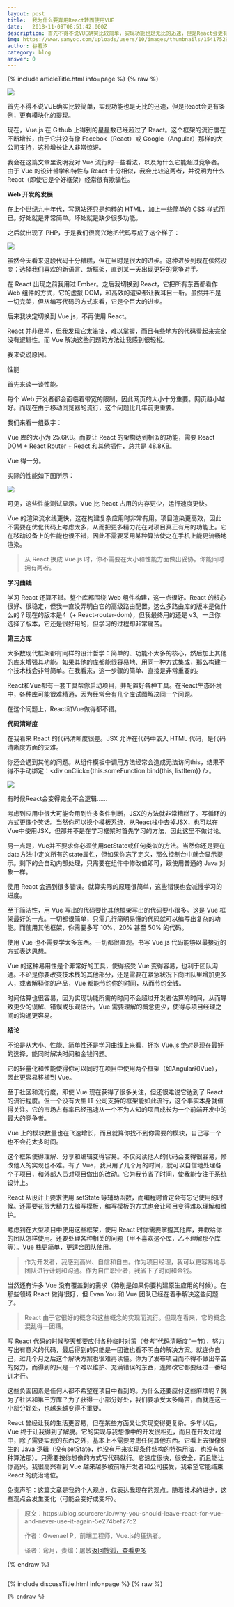 ```yaml
---
layout: post
title:  我为什么要弃用React转而使用VUE
date:   2018-11-09T08:51:42.000Z
description: 首先不得不说VUE确实比较简单，实现功能也是无比的迅速，但是React会更有条例，更有模块化的提现。现在，Vue.js 在 Github 上得到的星星数已经超过...
img: https://www.samyoc.com/uploads/users/10/images/thumbnails/1541752941948.jpg
author: 谷若汐
category: blog
answer: 0
---
```

<div class="article-root">
  <div class="article">
    {% include articleTitle.html info=page %}
    {% raw %}
    <div class="article-content"><p><img class="thumb-img" src="https://www.samyoc.com/uploads/users/10/images/1541752941948.jpg" style="max-width:100%" /></p>

<p>首先不得不说VUE确实比较简单，实现功能也是无比的迅速，但是React会更有条例，更有模块化的提现。</p>

<p>现在，Vue.js 在 Github 上得到的星星数已经超过了 React。这个框架的流行度在不断增长，由于它并没有像 Facebok（React）或 Google（Angular）那样的大公司支持，这种增长让人非常惊讶。</p>

<p>我会在这篇文章里说明我对 Vue 流行的一些看法，以及为什么它能超过竞争者。由于 Vue 的设计哲学和特性与 React 十分相似，我会比较这两者，并说明为什么 React（即使它是个好框架）经常很有欺骗性。</p>

<p><strong>Web 开发的发展</strong></p>

<p>在上个世纪九十年代，写网站还只是纯粹的 HTML，加上一些简单的 CSS 样式而已。好处就是非常简单。坏处就是缺少很多功能。</p>

<p>之后就出现了 PHP，于是我们很高兴地把代码写成了这个样子：</p>

<p><img class="thumb-img" src="https://www.samyoc.com/uploads/users/10/images/1541753493837.png" style="max-width:100%" /></p>

<p>虽然今天看来这段代码十分糟糕，但在当时是很大的进步。这种进步到现在依然没变：选择我们喜欢的新语言、新框架，直到某一天出现更好的竞争对手。</p>

<p>在 React 出现之前我用过 Ember。之后我切换到 React，它把所有东西都看作 Web 组件的方式，它的虚拟 DOM，和高效的渲染都让我耳目一新。虽然并不是一切完美，但从编写代码的方式来看，它是个巨大的进步。</p>

<p>后来我决定切换到 Vue.js，不再使用 React。</p>

<p>React 并非很差，但我发现它太笨拙，难以掌握，而且有些地方的代码看起来完全没有逻辑性。而 Vue 解决这些问题的方法让我感到很轻松。</p>

<p>我来说说原因。</p>

<p>性能</p>

<p>首先来谈一谈性能。</p>

<p>每个 Web 开发者都会面临着带宽的限制，因此网页的大小十分重要。网页越小越好。而现在由于移动浏览器的流行，这个问题比几年前更重要。</p>

<p>我们来看一组数字：</p>

<p>Vue 库的大小为 25.6KB。而要让 React 的架构达到相似的功能，需要 React DOM + React Router + React 和其他插件，总共是 48.8KB。</p>

<p>Vue 得一分。</p>

<p>实际的性能如下图所示：</p>

<p><img class="thumb-img" src="https://www.samyoc.com/uploads/users/10/images/1541753406338.jpg" style="max-width:100%" /></p>

<p>可见，这些性能测试显示，Vue 比 React 占用的内存更少，运行速度更快。</p>

<p>Vue 的渲染流水线更快，这在构建复杂应用时非常有用。项目渲染更高效，因此不需要在优化代码上考虑太多，从而把更多精力花在对项目真正有用的功能上。它在移动设备上的性能也很不错，因此不需要采用某种算法使之在手机上能更流畅地渲染。</p>

<blockquote>
<p>从 React 换成 Vue.js 时，你不需要在大小和性能方面做出妥协。你能同时拥有两者。</p>
</blockquote>

<p><strong>学习曲线</strong></p>

<p>学习 React 还算不错。整个库都围绕 Web 组件构建，这一点很好。React 的核心很好、很稳定，但我一直没弄明白它的高级路由配置。这么多路由库的版本是做什么的？现在的版本是4（+ React-router-dom），但我最终用的还是 v3。一旦你选择了版本，它还是很好用的，但学习的过程却非常痛苦。</p>

<p><strong>第三方库</strong></p>

<p>大多数现代框架都有同样的设计哲学：简单的、功能不太多的核心，然后加上其他的库来增强其功能。如果其他的库都能很容易地、用同一种方式集成，那么构建一个技术栈会非常简单。在我看来，这一步骤的简单、直接是非常重要的。</p>

<p>React和Vue都有一套工具帮你启动项目，并配置好各种工具。在React生态环境中，各种库可能很难精通，因为经常会有几个库试图解决同一个问题。</p>

<p>在这个问题上，React和Vue做得都不错。</p>

<p><strong>代码清晰度</strong></p>

<p>在我看来 React 的代码清晰度很差。JSX 允许在代码中嵌入 HTML 代码，是代码清晰度方面的灾难。</p>

<p>你还会遇到其他的问题。从组件模板中调用方法经常会造成无法访问this，结果不得不手动绑定：&lt;div onClick={this.someFunction.bind(this, listItem)} /&gt;。</p>

<p><img class="thumb-img" src="https://www.samyoc.com/uploads/users/10/images/1541753426979.jpg" style="max-width:100%" /></p>

<p>有时候React会变得完全不合逻辑&hellip;&hellip;</p>

<p>考虑到应用中很大可能会用到许多条件判断，JSX的方法就非常糟糕了。写循环的方式更像个笑话。当然你可以换个模板系统，从React栈中去掉JSX，也可以在Vue中使用JSX，但那并不是在学习框架时首先学习的方法，因此这里不做讨论。</p>

<p>另一点是，Vue并不要求你必须使用setState或任何类似的方法。当然你还是要在data方法中定义所有的state属性，但如果你忘了定义，那么控制台中就会显示提示。剩下的会自动内部处理，只需要在组件中修改值即可，跟使用普通的 Java 对象一样。</p>

<p>使用 React 会遇到很多错误。就算实际的原理很简单，这些错误也会减慢学习的进度。</p>

<p>至于简洁性，用 Vue 写出的代码要比其他框架写出的代码要小很多。这是 Vue 框架最好的一点。一切都很简单，只需几行简明易懂的代码就可以编写出复杂的功能。而使用其他框架，你需要多写 10%、20% 甚至 50% 的代码。</p>

<p>使用 Vue 也不需要学太多东西。一切都很直观。书写 Vue.js 代码能够以最接近的方式表达思想。</p>

<p>Vue 的这种易用性是个非常好的工具，使得接受 Vue 变得容易，也利于团队沟通。不论是你要改变技术栈的其他部分，还是需要在紧急状况下向团队里增加更多人，或者解释你的产品，Vue 都能节约你的时间，从而节约金钱。</p>

<p>时间估算也很容易，因为实现功能所需的时间不会超过开发者估算的时间，从而导致更少的误解、错误或乐观估计。Vue 需要理解的概念更少，使得与项目经理之间的沟通更容易。</p>

<p><strong>结论</strong></p>

<p>不论是从大小、性能、简单性还是学习曲线上来看，拥抱 Vue.js 绝对是现在最好的选择，能同时解决时间和金钱问题。</p>

<p>它的轻量化和性能使得你可以同时在项目中使用两个框架（如Angular和Vue），因此更容易移植到 Vue。</p>

<p>至于社区和流行度，即使 Vue 现在获得了很多关注，但还很难说它达到了 React 的流行程度。但一个没有大型 IT 公司支持的框架能如此流行，这个事实本身就值得关注。它的市场占有率已经迅速从一个不为人知的项目成长为一个前端开发中的最大的竞争者。</p>

<p>Vue 上的模块数量也在飞速增长，而且就算你找不到你需要的模块，自己写一个也不会花太多时间。</p>

<p>这个框架使得理解、分享和编辑变得容易。不仅阅读他人的代码会变得很容易，修改他人的实现也不难。有了 Vue，我只用了几个月的时间，就可以自信地处理各个子项目，和外部人员对项目做出的改动。它为我节省了时间，使我能专注于系统设计上。</p>

<p>React 从设计上要求使用 setState 等辅助函数，而编程时肯定会有忘记使用的时候。还需要花很大精力去编写模板，编写模板的方式也会让项目变得难以理解和维护。</p>

<p>考虑到在大型项目中使用这些框架，使用 React 时你需要掌握其他库，并教给你的团队怎样使用。还要处理各种相关的问题（甲不喜欢这个库，乙不理解那个库等）。Vue 栈更简单，更适合团队使用。</p>

<blockquote>
<p>作为开发者，我感到高兴、自信和自由。作为项目经理，我可以更容易地与团队进行计划和沟通。作为自由职业者，我省下了时间和金钱。</p>
</blockquote>

<p>当然还有许多 Vue 没有覆盖到的需求（特别是如果你要构建原生应用的时候）。在那些领域 React 做得很好，但 Evan You 和 Vue 团队已经在着手解决这些问题了。</p>

<blockquote>
<p>React 由于它很好的概念和这些概念的实现而流行。但现在看来，它的概念混乱得一团糟。</p>
</blockquote>

<p>写 React 代码的时候整天都要应付各种临时对策（参考&ldquo;代码清晰度&rdquo;一节），努力写出有意义的代码，最后得到的只能是一团谁也看不明白的解决方案。就连你自己，过几个月之后这个解决方案也很难再读懂。你为了发布项目而不得不做出辛苦的努力，而得到的只是一个难以维护、充满错误的东西，连修改它都要经过一番培训才行。</p>

<p>这些负面因素是任何人都不希望在项目中看到的。为什么还要应付这些麻烦呢？就为了社区和第三方库？为了获得一小部分好处，我们要承受太多痛苦，而就连这一小部分好处，也越来越变得不重要。</p>

<p>React 曾经让我的生活更容易，但在某些方面又让实现变得更复杂。多年以后，Vue 终于让我得到了解脱。它的实现与我想像中的开发很相近，而且在开发过程中，除了需要实现的东西之外，基本上不需要考虑任何其他东西。它看上去很像原生的 Java 逻辑（没有setState，也没有用来实现条件结构的特殊用法，也没有各种算法那）。只需要按你想像的方式写代码就行。它速度很快，很安全，而且能让你高兴。我很高兴看到 Vue 越来越多被前端开发者和公司接受，我希望它能结束 React 的统治地位。</p>

<p>免责声明：这篇文章是我的个人观点，仅表达我现在的观点。随着技术的进步，这些观点会发生变化（可能会变好或变坏）。</p>

<blockquote>
<p>原文：https://blog.sourcerer.io/why-you-should-leave-react-for-vue-and-never-use-it-again-5e274bef27c2</p>

<p>作者：Gwenael P，前端工程师，Vue.js的狂热者。</p>

<p>译者：弯月，责编：屠敏<a href="https://link.juejin.im/?target=%2F%2Fwww.sohu.com%2F%3Fstrategyid%3D00001%20" id="backsohucom" rel="nofollow noopener noreferrer" target="_blank" title="点击进入搜狐首页">返回搜狐，查看更多</a></p>
</blockquote>
</div>
    {% endraw %}
  </div>
  <p style="height: 0;width:0;overflow: hidden;"> 第102篇《我为什么要弃用React转而使用VUE》来自Winter(https://github.com/aiyld/aiyld.github.io)的站点</p>
  <div class="discuss-wrapper">
    {% include discussTitle.html info=page %}
    {% raw %}
    
    {% endraw %}
  </div>
<div>
